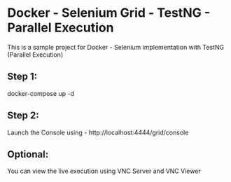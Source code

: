 # Docker - Selenium Grid - TestNG - Parallel Execution

This is a sample project for Docker - Selenium implementation with TestNG (Parallel Execution)

## Step 1:

docker-compose up -d

## Step 2:

Launch the Console using - http://localhost:4444/grid/console

## Optional:

You can view the live execution using VNC Server and VNC Viewer


